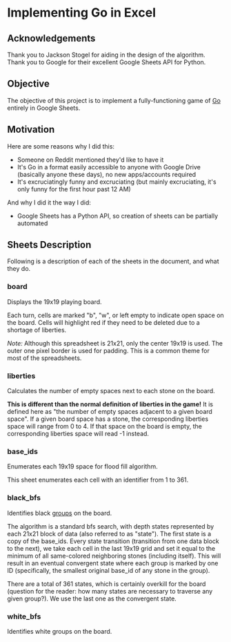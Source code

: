 # Implementing Go in Excel

## Acknowledgements
Thank you to Jackson Stogel for aiding in the design of the algorithm. Thank you to Google for their excellent Google Sheets API for Python.

## Objective

The objective of this project is to implement a fully-functioning game of [Go](https://en.wikipedia.org/wiki/Go\_\(game\)) entirely in Google Sheets.

## Motivation

Here are some reasons why I did this:

  * Someone on Reddit mentioned they'd like to have it
  * It's Go in a format easily accessible to anyone with Google Drive (basically anyone these days), no new apps/accounts required
  * It's excruciatingly funny and excruciating (but mainly excruciating, it's only funny for the first hour past 12 AM)

And why I did it the way I did:

  * Google Sheets has a Python API, so creation of sheets can be partially automated

## Sheets Description

Following is a description of each of the sheets in the document, and what they do.

### board
Displays the 19x19 playing board.

Each turn, cells are marked "b", "w", or left empty to indicate open space on the board. Cells will highlight red if they need to be deleted due to a shortage of liberties.

*Note:* Although this spreadsheet is 21x21, only the center 19x19 is used. The outer one pixel border is used for padding. This is a common theme for most of the spreadsheets.

### liberties
Calculates the number of empty spaces next to each stone on the board.

**This is different than the normal definition of liberties in the game!** It is defined here as "the number of empty spaces adjacent to a given board space". If a given board space has a stone, the corresponding liberties space will range from 0 to 4. If that space on the board is empty, the corresponding liberties space will read -1 instead.

### base\_ids
Enumerates each 19x19 space for flood fill algorithm.

This sheet enumerates each cell with an identifier from 1 to 361.

### black\_bfs
Identifies black [groups](https://en.wikipedia.org/wiki/Go\_\(game\)) on the board.

The algorithm is a standard bfs search, with depth states represented by each 21x21 block of data (also referred to as "state"). The first state is a copy of the base\_ids. Every state transition (transition from one data block to the next), we take each cell in the last 19x19 grid and set it equal to the minimum of all same-colored neighboring stones (including itself). This will result in an eventual convergent state where each group is marked by one ID (specifically, the smallest original base\_id of any stone in the group).

There are a total of 361 states, which is certainly overkill for the board (question for the reader: how many states are necessary to traverse any given group?). We use the last one as the convergent state.

### white\_bfs
Identifies white groups on the board.
